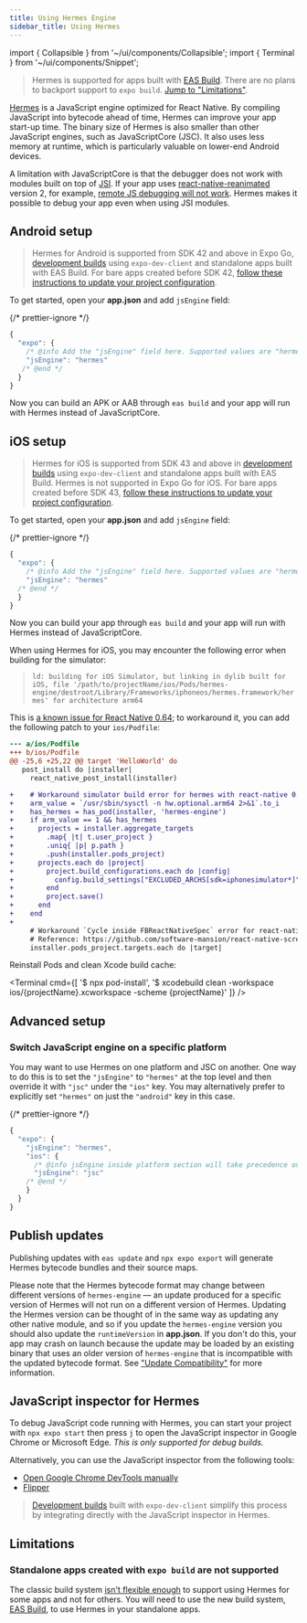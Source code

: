 ```yaml
---
title: Using Hermes Engine
sidebar_title: Using Hermes
---
```


import { Collapsible } from '~/ui/components/Collapsible';
import { Terminal } from '~/ui/components/Snippet';

> Hermes is supported for apps built with [EAS Build](/build/introduction). There are no plans to backport support to `expo build`. [Jump to "Limitations"](#limitations).

[Hermes](https://hermesengine.dev/) is a JavaScript engine optimized for React Native. By compiling JavaScript into bytecode ahead of time, Hermes can improve your app start-up time. The binary size of Hermes is also smaller than other JavaScript engines, such as JavaScriptCore (JSC). It also uses less memory at runtime, which is particularly valuable on lower-end Android devices.

A limitation with JavaScriptCore is that the debugger does not work with modules built on top of [JSI](https://github.com/react-native-community/discussions-and-proposals/issues/91). If your app uses [react-native-reanimated](https://github.com/software-mansion/react-native-reanimated) version 2, for example, [remote JS debugging will not work](https://docs.swmansion.com/react-native-reanimated/docs/#known-problems-and-limitations). Hermes makes it possible to debug your app even when using JSI modules.

## Android setup

> Hermes for Android is supported from SDK 42 and above in Expo Go, [development builds](/development/introduction.md) using `expo-dev-client` and standalone apps built with EAS Build. For bare apps created before SDK 42, [follow these instructions to update your project configuration](https://expo.fyi/hermes-android-config).

To get started, open your **app.json** and add `jsEngine` field:

{/* prettier-ignore */}
```js
{
  "expo": {
    /* @info Add the "jsEngine" field here. Supported values are "hermes" or "jsc" */
    "jsEngine": "hermes"
   /* @end */
  }
}
```

Now you can build an APK or AAB through `eas build` and your app will run with Hermes instead of JavaScriptCore.

## iOS setup

> Hermes for iOS is supported from SDK 43 and above in [development builds](/development/introduction.md) using `expo-dev-client` and standalone apps built with EAS Build. Hermes is not supported in Expo Go for iOS. For bare apps created before SDK 43, [follow these instructions to update your project configuration](https://expo.fyi/hermes-ios-config).

To get started, open your **app.json** and add `jsEngine` field:

{/* prettier-ignore */}
```js
{
  "expo": {
    /* @info Add the "jsEngine" field here. Supported values are "hermes" or "jsc" */
    "jsEngine": "hermes"
  /* @end */
  }
}
```

Now you can build your app through `eas build` and your app will run with Hermes instead of JavaScriptCore.

<Collapsible summary="Are you using an M1 Mac?">

When using Hermes for iOS, you may encounter the following error when building for the simulator:

> `ld: building for iOS Simulator, but linking in dylib built for iOS, file '/path/to/projectName/ios/Pods/hermes-engine/destroot/Library/Frameworks/iphoneos/hermes.framework/hermes' for architecture arm64`

This is [a known issue for React Native 0.64](https://github.com/facebook/hermes/issues/468); to workaround it, you can add the following patch to your `ios/Podfile`:

```diff
--- a/ios/Podfile
+++ b/ios/Podfile
@@ -25,6 +25,22 @@ target 'HelloWorld' do
   post_install do |installer|
     react_native_post_install(installer)

+    # Workaround simulator build error for hermes with react-native 0.64 on mac m1 devices
+    arm_value = `/usr/sbin/sysctl -n hw.optional.arm64 2>&1`.to_i
+    has_hermes = has_pod(installer, 'hermes-engine')
+    if arm_value == 1 && has_hermes
+      projects = installer.aggregate_targets
+        .map{ |t| t.user_project }
+        .uniq{ |p| p.path }
+        .push(installer.pods_project)
+      projects.each do |project|
+        project.build_configurations.each do |config|
+          config.build_settings["EXCLUDED_ARCHS[sdk=iphonesimulator*]"] = config.build_settings["EXCLUDED_ARCHS[sdk=iphonesimulator*]"] + ' arm64'
+        end
+        project.save()
+      end
+    end
+
     # Workaround `Cycle inside FBReactNativeSpec` error for react-native 0.64
     # Reference: https://github.com/software-mansion/react-native-screens/issues/842#issuecomment-812543933
     installer.pods_project.targets.each do |target|
```

Reinstall Pods and clean Xcode build cache:

<Terminal cmd={[
'$ npx pod-install',
'$ xcodebuild clean -workspace ios/{projectName}.xcworkspace -scheme {projectName}'
]} />

</Collapsible>

## Advanced setup

### Switch JavaScript engine on a specific platform

You may want to use Hermes on one platform and JSC on another. One way to do this is to set the `"jsEngine"` to `"hermes"` at the top level and then override it with `"jsc"` under the `"ios"` key. You may alternatively prefer to explicitly set `"hermes"` on just the `"android"` key in this case.

{/* prettier-ignore */}
```js
{
  "expo": {
    "jsEngine": "hermes",
    "ios": {
      /* @info jsEngine inside platform section will take precedence over the common field */
      "jsEngine": "jsc"
    /* @end */
    }
  }
}
```

## Publish updates

Publishing updates with `eas update` and `npx expo export` will generate Hermes bytecode bundles and their source maps.

Please note that the Hermes bytecode format may change between different versions of `hermes-engine` — an update produced for a specific version of Hermes will not run on a different version of Hermes. Updating the Hermes version can be thought of in the same way as updating any other native module, and so if you update the `hermes-engine` version you should also update the `runtimeVersion` in **app.json**. If you don't do this, your app may crash on launch because the update may be loaded by an existing binary that uses an older version of `hermes-engine` that is incompatible with the updated bytecode format. See ["Update Compatibility"](/bare/updating-your-app/#update-compatibility) for more information.

## JavaScript inspector for Hermes

To debug JavaScript code running with Hermes, you can start your project with `npx expo start` then press `j` to open the JavaScript inspector in Google Chrome or Microsoft Edge. _This is only supported for debug builds._

Alternatively, you can use the JavaScript inspector from the following tools:

- [Open Google Chrome DevTools manually](https://reactnative.dev/docs/hermes#debugging-js-on-hermes-using-google-chromes-devtools)
- [Flipper](https://fbflipper.com/)

> [Development builds](/development/introduction.md) built with `expo-dev-client` simplify this process by integrating directly with the JavaScript inspector in Hermes.

## Limitations

### Standalone apps created with `expo build` are not supported

The classic build system [isn't flexible enough](https://blog.expo.dev/expo-managed-workflow-in-2021-5b887bbf7dbb) to support using Hermes for some apps and not for others. You will need to use the new build system, [EAS Build](/build/introduction), to use Hermes in your standalone apps.
